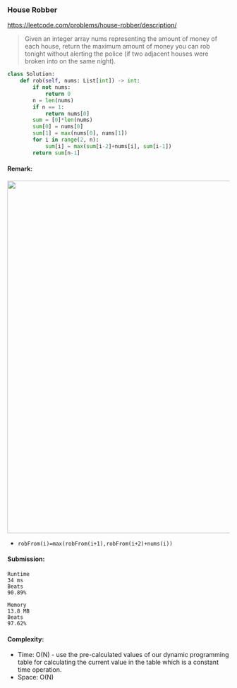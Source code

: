 ### House Robber
https://leetcode.com/problems/house-robber/description/
>Given an integer array nums representing the amount of money of each house, return the maximum amount of money you can rob tonight without alerting the police (if two adjacent houses were broken into on the same night).
```python
class Solution:
    def rob(self, nums: List[int]) -> int:
        if not nums:
            return 0
        n = len(nums)
        if n == 1:
            return nums[0]
        sum = [0]*len(nums)
        sum[0] = nums[0]
        sum[1] = max(nums[0], nums[1])
        for i in range(2, n):
            sum[i] = max(sum[i-2]+nums[i], sum[i-1])
        return sum[n-1]
```
#### Remark:

<p>
    <img src="https://leetcode.com/problems/house-robber/solutions/1113644/Figures/198/img4.png" width="800" />
</p>
                                                      
- `robFrom(i)=max(robFrom(i+1),robFrom(i+2)+nums(i))`
#### Submission:
```
Runtime
34 ms
Beats
90.89%

Memory
13.8 MB
Beats
97.62%
```
#### Complexity:
- Time: O(N) - use the pre-calculated values of our dynamic programming table for calculating the current value in the table which is a constant time operation.
- Space: O(N)
